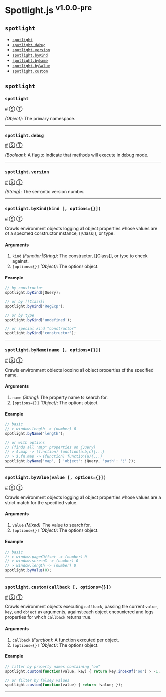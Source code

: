 # Spotlight.js <sup>v1.0.0-pre</sup>

<!-- div -->


<!-- div -->

## <a id="toc"></a>`spotlight`
* [`spotlight`](#spotlight)
* [`spotlight.debug`](#spotlightdebug)
* [`spotlight.version`](#spotlightversion)
* [`spotlight.byKind`](#spotlightbykindkind--options)
* [`spotlight.byName`](#spotlightbynamename--options)
* [`spotlight.byValue`](#spotlightbyvaluevalue--options)
* [`spotlight.custom`](#spotlightcustomcallback--options)

<!-- /div -->


<!-- /div -->


<!-- div -->


<!-- div -->

## `spotlight`

<!-- div -->

### <a id="spotlight"></a>`spotlight`
<a href="#spotlight">#</a> [&#x24C8;](https://github.com/bestiejs/spotlight/blob/master/spotlight.js#L681 "View in source") [&#x24C9;][1]

*(Object)*: The primary namespace.

* * *

<!-- /div -->


<!-- div -->

### <a id="spotlightdebug"></a>`spotlight.debug`
<a href="#spotlightdebug">#</a> [&#x24C8;](https://github.com/bestiejs/spotlight/blob/master/spotlight.js#L689 "View in source") [&#x24C9;][1]

*(Boolean)*: A flag to indicate that methods will execute in debug mode.

* * *

<!-- /div -->


<!-- div -->

### <a id="spotlightversion"></a>`spotlight.version`
<a href="#spotlightversion">#</a> [&#x24C8;](https://github.com/bestiejs/spotlight/blob/master/spotlight.js#L698 "View in source") [&#x24C9;][1]

*(String)*: The semantic version number.

* * *

<!-- /div -->


<!-- div -->

### <a id="spotlightbykindkind--options"></a>`spotlight.byKind(kind [, options={}])`
<a href="#spotlightbykindkind--options">#</a> [&#x24C8;](https://github.com/bestiejs/spotlight/blob/master/spotlight.js#L609 "View in source") [&#x24C9;][1]

Crawls environment objects logging all object properties whose values are of a specified constructor instance, [[Class]], or type.

#### Arguments
1. `kind` *(Function|String)*: The constructor, [[Class]], or type to check against.
2. `[options={}]` *(Object)*: The options object.

#### Example
~~~ js
// by constructor
spotlight.byKind(jQuery);

// or by [[Class]]
spotlight.byKind('RegExp');

// or by type
spotlight.byKind('undefined');

// or special kind "constructor"
spotlight.byKind('constructor');
~~~

* * *

<!-- /div -->


<!-- div -->

### <a id="spotlightbynamename--options"></a>`spotlight.byName(name [, options={}])`
<a href="#spotlightbynamename--options">#</a> [&#x24C8;](https://github.com/bestiejs/spotlight/blob/master/spotlight.js#L631 "View in source") [&#x24C9;][1]

Crawls environment objects logging all object properties of the specified name.

#### Arguments
1. `name` *(String)*: The property name to search for.
2. `[options={}]` *(Object)*: The options object.

#### Example
~~~ js
// basic
// > window.length -> (number) 0
spotlight.byName('length');

// or with options
// (finds all "map" properties on jQuery)
// > $.map -> (function) function(a,b,c){...}
// > $.fn.map -> (function) function(a){...}
spotlight.byName('map', { 'object': jQuery, 'path': '$' });
~~~

* * *

<!-- /div -->


<!-- div -->

### <a id="spotlightbyvaluevalue--options"></a>`spotlight.byValue(value [, options={}])`
<a href="#spotlightbyvaluevalue--options">#</a> [&#x24C8;](https://github.com/bestiejs/spotlight/blob/master/spotlight.js#L650 "View in source") [&#x24C9;][1]

Crawls environment objects logging all object properties whose values are a strict match for the specified value.

#### Arguments
1. `value` *(Mixed)*: The value to search for.
2. `[options={}]` *(Object)*: The options object.

#### Example
~~~ js
// basic
// > window.pageXOffset -> (number) 0
// > window.screenX -> (number) 0
// > window.length -> (number) 0
spotlight.byValue(0);
~~~

* * *

<!-- /div -->


<!-- div -->

### <a id="spotlightcustomcallback--options"></a>`spotlight.custom(callback [, options={}])`
<a href="#spotlightcustomcallback--options">#</a> [&#x24C8;](https://github.com/bestiejs/spotlight/blob/master/spotlight.js#L670 "View in source") [&#x24C9;][1]

Crawls environment objects executing `callback`, passing the current `value`, `key`, and `object` as arguments, against each object encountered and logs properties for which `callback` returns true.

#### Arguments
1. `callback` *(Function)*: A function executed per object.
2. `[options={}]` *(Object)*: The options object.

#### Example
~~~ js
// filter by property names containing "oo"
spotlight.custom(function(value, key) { return key.indexOf('oo') > -1; });

// or filter by falsey values
spotlight.custom(function(value) { return !value; });
~~~

* * *

<!-- /div -->


<!-- /div -->


<!-- /div -->


  [1]: #toc "Jump back to the TOC."